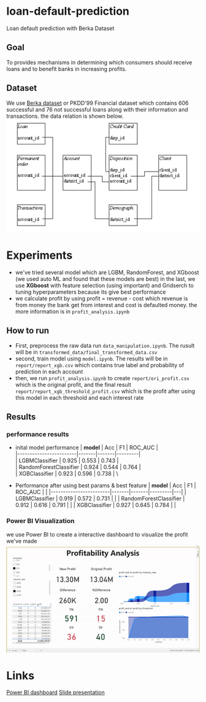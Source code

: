 # loan-default-prediction
Loan default prediction with Berka Dataset

## Goal
To provides mechanisms in determining which consumers should receive loans and to benefit banks in increasing profits.

## Dataset
We use [Berka dataset](https://relational.fit.cvut.cz/dataset/Financial) or PKDD'99 Financial dataset which contains 606 successful and 76 not successful loans along with their information and transactions.
the data relation is shown below.
![ER diagram of dataset](img/Data_description.png "ER diagram of dataset")

# Experiments
* we've tried several model which are LGBM, RandomForest, and XGboost (we used auto ML and found that these models are best)
in the last, we use **XGboost** with feature selection (using important) and Gridserch to tuning hyperparameters because its give best performance
* we calculate profit by using profit = revenue - cost which revenue is from money the bank get from interest and cost is defaulted money. the more information is in `profit_analysis.ipynb`

## How to run
* First, preprocess the raw data run `data_manipulation.ipynb`. The rusult will be in `transformed_data/final_transformed_data.csv`
* second, train model using `model.ipynb`. The results will be in `report/report_xgb.csv` which contains true label and probability of prediction in each account
* then, we run `profit_analysis.ipynb` to create `report/ori_profit.csv` which is the original profit, and the final result `report/report_xgb_threshold_profit.csv` which is the profit after using this model in each threshold and each interest rate


## Results
### performance results 
* inital model performance 
| **model**              | Acc   | F1    | ROC_AUC | \
|------------------------|-------|-------|---------| \
| LGBMClassifier         | 0.925 | 0.553 | 0.743   | \
| RandomForestClassifier | 0.924 | 0.544 | 0.764   | \
| XGBClassifier          | 0.923 | 0.596 | 0.738   | \

* Performance after using best params & best feature
| **model**              | Acc   | F1    | ROC_AUC |   |
|------------------------|-------|-------|---------|---|
| LGBMClassifier         | 0.919 | 0.572 | 0.731   |   |
| RandomForestClassifier | 0.912 | 0.616 | 0.791   |   |
| XGBClassifier          | 0.927 | 0.645 | 0.784   |   |

### Power BI Visualization
we use Power BI to create a interactive dashboard to visualize the profit we've made
![Dashboard](img/dashboard.gif "Dashboard")

# Links
[Power BI dashboard](https://app.powerbi.com/view?r=eyJrIjoiZjAzNzBiODItMjFiMC00N2RhLWJlNzQtOTRhNTUzZDliNDkzIiwidCI6IjZmNDQzMmRjLTIwZDItNDQxZC1iMWRiLWFjMzM4MGJhNjMzZCIsImMiOjEwfQ%3D%3D&pageName=ReportSectionf57bff23ee235c96e001)
[Slide presentation](https://www.canva.com/design/DAFA2LPDvU0/Ic6zbqoEjrfDSmRpghyBgw/view?utm_content=DAFA2LPDvU0&utm_campaign=designshare&utm_medium=link2&utm_source=sharebutton)


